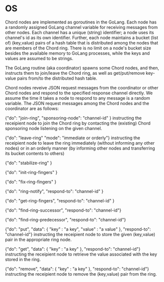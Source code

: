 # OS
Chord nodes are implemented as goroutines in the GoLang. Each node has a randomly assigned GoLang channel variable for receiving messages from other nodes. Each channel has a unique (string) identifier; a node uses its channel's id as its own identifier. Further, each node maintains a bucket (list of) (key,value) pairs of a hash table that is distributed among the nodes that are members of the Chord ring. There is no limit on a node's bucket size besides the available memory to GoLang processes, while the keys and values are assumed to be strings. 

The GoLang routine (aka coordinator) spawns some Chord nodes, and then, instructs them to join/leave the Chord ring, as well as get/put/remove key-value pairs from/to the distributed hash table.

Chord nodes reveive JSON request messages from the coordinator or other Chord nodes and respond to the specified response channel directly. We assume the time it takes a node to respond to any message is a random variable. The JSON request messages among the Chord nodes and the coordinator are as follows:

{"do": "join-ring", "sponsoring-node": "channel-id" } instructing the receipient node to join the Chord ring by contacting the (existing) Chord sponsoring node listening on the given channel.

{"do": "leave-ring" "mode": "immediate or orderly"} instructing the receipient node to leave the ring immediately (without informing any other nodes) or in an orderly manner (by informing other nodes and transferring its bucket contents to others)

{"do": "stabilize-ring" }

{"do": "init-ring-fingers" }

{"do": "fix-ring-fingers" }

{"do": "ring-notify", "respond-to": "channel-id" }

{"do": "get-ring-fingers", "respond-to": "channel-id" }

{"do": "find-ring-successor", "respond-to": "channel-id"}

{"do": "find-ring-predecessor", "respond-to": "channel-id"}

{"do": "put", "data": { "key" : "a key", "value" : "a value" }, "respond-to": "channel-id"} instructing the receipient node to store the given (key,value) pair in the appropriate ring node.

{"do": "get", "data": { "key" : "a key" }, "respond-to": "channel-id"} instructing the receipient node to retrieve the value associated with the key stored in the ring.

{"do": "remove", "data": { "key" : "a key" }, "respond-to": "channel-id"} instructing the receipient node to remove the (key,value) pair from the ring.
